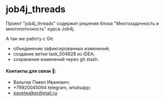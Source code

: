 # job4j_threads

Проект "job4j_threads" содержит решения блока "Многозадачность и многопоточность" курса Job4j.

А так-же работу с Git:
* объединение зафиксированных изменений;
* создание ветки task_504828 из IDEA;
* сохранение изменений через git stash.

#### Контакты для связи :iphone::
* Вальгер Павел Иванович;
* +79920045094 telegram, whatsapp;
* pavelwalker@mail.ru.
